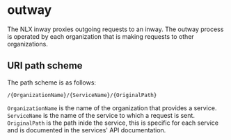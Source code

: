 # outway
The NLX inway proxies outgoing requests to an inway. The outway process is operated by each organization that is making requests to other organizations.

## URI path scheme

The path scheme is as follows:

`/{OrganizationName}/{ServiceName}/{OriginalPath}`

`OrganizationName` is the name of the organization that provides a service.
`ServiceName` is the name of the service to which a request is sent.
`OriginalPath` is the path inide the service, this is specific for each service and is documented in the services' API documentation.
